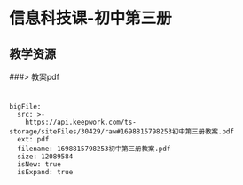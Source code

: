 # 信息科技课-初中第三册

## 教学资源

###> 教案pdf

###

```@BigFile

bigFile:
  src: >-
    https://api.keepwork.com/ts-storage/siteFiles/30429/raw#1698815798253初中第三册教案.pdf
  ext: pdf
  filename: 1698815798253初中第三册教案.pdf
  size: 12089584
  isNew: true
  isExpand: true
          
```


 